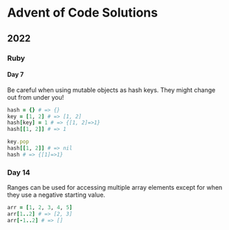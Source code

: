 # Advent of Code Solutions

## 2022

### Ruby

#### Day 7
Be careful when using mutable objects as hash keys. They might change out from under you!
````ruby
hash = {} # => {}
key = [1, 2] # => [1, 2]
hash[key] = 1 # => {[1, 2]=>1}
hash[[1, 2]] # => 1

key.pop
hash[[1, 2]] # => nil
hash # => {[1]=>1}
````

### Day 14
Ranges can be used for accessing multiple array elements except for when they use a negative starting value.
````ruby
arr = [1, 2, 3, 4, 5]
arr[1..2] # => [2, 3]
arr[-1..2] # => []
````